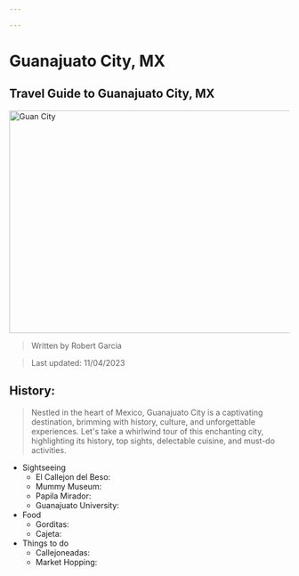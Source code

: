 ```yaml
---

---
```


# Guanajuato City, MX
## Travel Guide to Guanajuato City, MX

<img src="https://images.squarespace-cdn.com/content/v1/57ff3c6e9de4bb511884c12e/1501561194892-QOI7FCYA6TPDM76YC7WQ/Guanajuato-Mexico?format=1000w" alt="Guan City" width="700" height="400">

> Written by Robert Garcia

> Last updated: 11/04/2023

## History: 
> Nestled in the heart of Mexico, Guanajuato City is a captivating destination, brimming with history, culture, and unforgettable experiences. Let's take a whirlwind tour of this enchanting city, highlighting its history, top sights, delectable cuisine, and must-do activities.

* Sightseeing
    * El Callejon del Beso: 
    * Mummy Museum:
    * Papila Mirador:
    * Guanajuato University:
* Food
    * Gorditas:
    * Cajeta:
* Things to do
    * Callejoneadas:
    * Market Hopping: